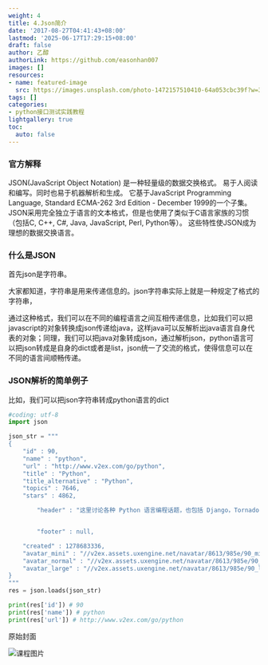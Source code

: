 ```yaml
---
weight: 4
title: 4.Json简介
date: '2017-08-27T04:41:43+08:00'
lastmod: '2025-06-17T17:29:15+08:00'
draft: false
author: 乙醇
authorLink: https://github.com/easonhan007
images: []
resources:
- name: featured-image
  src: https://images.unsplash.com/photo-1472157510410-64a053cbc39f?w=300
tags: []
categories:
- python接口测试实践教程
lightgallery: true
toc:
  auto: false
---
```




### 官方解释

JSON(JavaScript Object Notation) 是一种轻量级的数据交换格式。 易于人阅读和编写。同时也易于机器解析和生成。 它基于JavaScript Programming Language, Standard ECMA-262 3rd Edition - December 1999的一个子集。 JSON采用完全独立于语言的文本格式，但是也使用了类似于C语言家族的习惯（包括C, C++, C#, Java, JavaScript, Perl, Python等）。 这些特性使JSON成为理想的数据交换语言。

### 什么是JSON

首先json是字符串。

大家都知道，字符串是用来传递信息的。json字符串实际上就是一种规定了格式的字符串，

通过这种格式，我们可以在不同的编程语言之间互相传递信息，比如我们可以把javascript的对象转换成json传递给java，这样java可以反解析出java语言自身代表的对象；同理，我们可以把java对象转成json，通过解析json，python语言可以把json转成是自身的dict或者是list，json统一了交流的格式，使得信息可以在不同的语言间顺畅传递。

### JSON解析的简单例子

比如，我们可以把json字符串转成python语言的dict

```python
#coding: utf-8
import json

json_str = """
{
    "id" : 90,
    "name" : "python",
    "url" : "http://www.v2ex.com/go/python",
    "title" : "Python",
    "title_alternative" : "Python",
    "topics" : 7646,
    "stars" : 4862,

        "header" : "这里讨论各种 Python 语言编程话题，也包括 Django，Tornado 等框架的讨论。这里是一个能够帮助你解决实际问题的地方。",


        "footer" : null,

    "created" : 1278683336,
    "avatar_mini" : "//v2ex.assets.uxengine.net/navatar/8613/985e/90_mini.png?m=1504080972",
    "avatar_normal" : "//v2ex.assets.uxengine.net/navatar/8613/985e/90_normal.png?m=1504080972",
    "avatar_large" : "//v2ex.assets.uxengine.net/navatar/8613/985e/90_large.png?m=1504080972"
}
"""
res = json.loads(json_str)

print(res['id']) # 90
print(res['name']) # python
print(res['url']) # http://www.v2ex.com/go/python

```




原始封面

![课程图片](https://images.unsplash.com/photo-1472157510410-64a053cbc39f?w=300)

